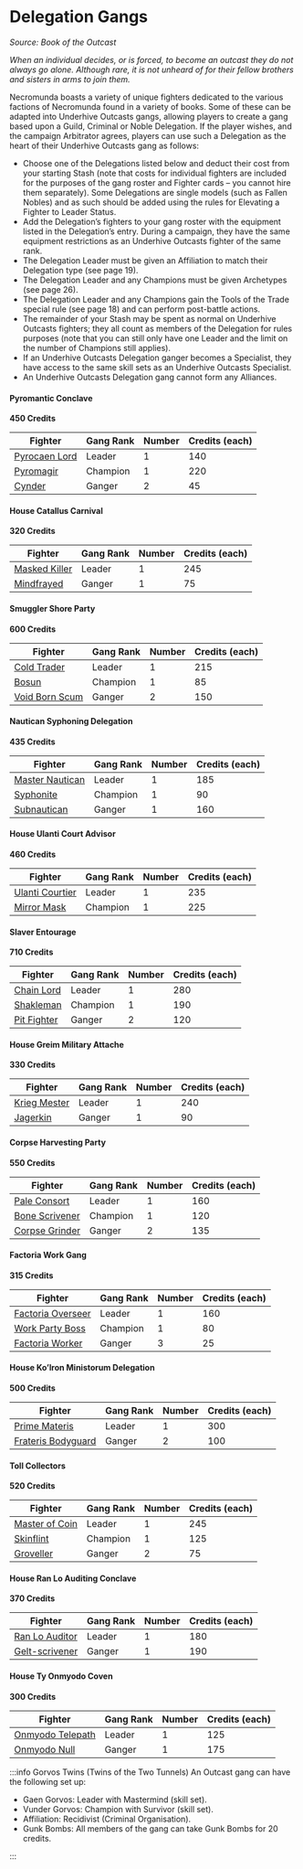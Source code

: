 # Delegation Gangs

_Source: Book of the Outcast_

_When an individual decides, or is forced, to become an outcast they do not always go alone. Although rare, it is not unheard of for their fellow brothers and sisters in arms to join them._

Necromunda boasts a variety of unique fighters dedicated to the various factions of Necromunda found in a variety of books. Some of these can be adapted into Underhive Outcasts gangs, allowing players to create a gang based upon a Guild, Criminal or Noble Delegation. If the player wishes, and the campaign Arbitrator agrees, players can use such a Delegation as the heart of their Underhive Outcasts gang as follows:

- Choose one of the Delegations listed below and deduct their cost from your starting Stash (note that costs for individual fighters are included for the purposes of the gang roster and Fighter cards – you cannot hire them separately). Some Delegations are single models (such as Fallen Nobles) and as such should be added using the rules for Elevating a Fighter to Leader Status.
- Add the Delegation’s fighters to your gang roster with the equipment listed in the Delegation’s entry. During a campaign, they have the same equipment restrictions as an Underhive Outcasts fighter of the same rank.
- The Delegation Leader must be given an Affiliation to match their Delegation type (see page 19).
- The Delegation Leader and any Champions must be given Archetypes (see page 26).
- The Delegation Leader and any Champions gain the Tools of the Trade special rule (see page 18) and can perform post-battle actions.
- The remainder of your Stash may be spent as normal on Underhive Outcasts fighters; they all count as members of the Delegation for rules purposes (note that you can still only have one Leader and the limit on the number of Champions still applies).
- If an Underhive Outcasts Delegation ganger becomes a Specialist, they have access to the same skill sets as an Underhive Outcasts Specialist.
- An Underhive Outcasts Delegation gang cannot form any Alliances.

#### Pyromantic Conclave

**450 Credits**

| Fighter                                                                                                         | Gang Rank | Number | Credits (each) |
| --------------------------------------------------------------------------------------------------------------- | --------- | ------ | -------------- |
| [Pyrocaen Lord](/docs/gangs/gang-additions/alliances/merchant-guilds#1-pyrocaen-lord-leader---guild-procurator) | Leader    | 1      | 140            |
| [Pyromagir](/docs/gangs/gang-additions/alliances/merchant-guilds#1-pyromagir-champion---guild-factotum)         | Champion  | 1      | 220            |
| [Cynder](/docs/gangs/gang-additions/alliances/merchant-guilds#2-cynders-gangers---bodyguard)                    | Ganger    | 2      | 45             |

#### House Catallus Carnival

**320 Credits**

| Fighter                                                                                   | Gang Rank | Number | Credits (each) |
| ----------------------------------------------------------------------------------------- | --------- | ------ | -------------- |
| [Masked Killer](/docs/gangs/gang-additions/alliances/noble-houses#1-masked-killer-leader) | Leader    | 1      | 245            |
| [Mindfrayed](/docs/gangs/gang-additions/alliances/noble-houses#1-mindfrayed-ganger)       | Ganger    | 1      | 75             |

#### Smuggler Shore Party

**600 Credits**

| Fighter                                                                                               | Gang Rank | Number | Credits (each) |
| ----------------------------------------------------------------------------------------------------- | --------- | ------ | -------------- |
| [Cold Trader](/docs/gangs/gang-additions/alliances/criminals#1-cold-trader-leader)                    | Leader    | 1      | 215            |
| [Bosun](/docs/gangs/gang-additions/alliances/criminals#1-bosun-champion)                              | Champion  | 1      | 85             |
| [Void Born Scum](/docs/gangs/gang-additions/alliances/criminals#2-void-born-scum-gangers---bodyguard) | Ganger    | 2      | 150            |

#### Nautican Syphoning Delegation

**435 Credits**

| Fighter                                                                                                             | Gang Rank | Number | Credits (each) |
| ------------------------------------------------------------------------------------------------------------------- | --------- | ------ | -------------- |
| [Master Nautican](/docs/gangs/gang-additions/alliances/merchant-guilds#1-master-nautican-leader---guild-procurator) | Leader    | 1      | 185            |
| [Syphonite](/docs/gangs/gang-additions/alliances/merchant-guilds#1-syphonite-champion---guild-factotum)             | Champion  | 1      | 90             |
| [Subnautican](/docs/gangs/gang-additions/alliances/merchant-guilds#1-subnautican-gangers---bodyguard)               | Ganger    | 1      | 160            |

#### House Ulanti Court Advisor

**460 Credits**

| Fighter                                                                                 | Gang Rank | Number | Credits (each) |
| --------------------------------------------------------------------------------------- | --------- | ------ | -------------- |
| [Ulanti Courtier](/docs/gangs/gang-additions/alliances/noble-houses#1-courtier-leader)  | Leader    | 1      | 235            |
| [Mirror Mask](/docs/gangs/gang-additions/alliances/noble-houses#1-mirror-mask-champion) | Champion  | 1      | 225            |

#### Slaver Entourage

**710 Credits**

| Fighter                                                                                                   | Gang Rank | Number | Credits (each) |
| --------------------------------------------------------------------------------------------------------- | --------- | ------ | -------------- |
| [Chain Lord](/docs/gangs/gang-additions/alliances/merchant-guilds#1-chain-lord-leader---guild-procurator) | Leader    | 1      | 280            |
| [Shakleman](/docs/gangs/gang-additions/alliances/merchant-guilds#1-shakleman-champion---guild-factotum)   | Champion  | 1      | 190            |
| [Pit Fighter](/docs/gangs/gang-additions/alliances/merchant-guilds#2-pit-fighters-gangers---bodyguard)    | Ganger    | 2      | 120            |

#### House Greim Military Attache

**330 Credits**

| Fighter                                                                                 | Gang Rank | Number | Credits (each) |
| --------------------------------------------------------------------------------------- | --------- | ------ | -------------- |
| [Krieg Mester](/docs/gangs/gang-additions/alliances/noble-houses#1-krieg-master-leader) | Leader    | 1      | 240            |
| [Jagerkin](/docs/gangs/gang-additions/alliances/noble-houses#1-jagerkin-ganger)         | Ganger    | 1      | 90             |

#### Corpse Harvesting Party

**550 Credits**

| Fighter                                                                                                           | Gang Rank | Number | Credits (each) |
| ----------------------------------------------------------------------------------------------------------------- | --------- | ------ | -------------- |
| [Pale Consort](/docs/gangs/gang-additions/alliances/merchant-guilds#1-pale-consort-leader---guild-procurator)     | Leader    | 1      | 160            |
| [Bone Scrivener](/docs/gangs/gang-additions/alliances/merchant-guilds#1-bone-scrivener-champion---guild-factotum) | Champion  | 1      | 120            |
| [Corpse Grinder](/docs/gangs/gang-additions/alliances/merchant-guilds#2-corpse-grinders-gangers---bodyguard)      | Ganger    | 2      | 135            |

#### Factoria Work Gang

**315 Credits**

| Fighter                                                                                                  | Gang Rank | Number | Credits (each) |
| -------------------------------------------------------------------------------------------------------- | --------- | ------ | -------------- |
| [Factoria Overseer](/docs/gangs/gang-additions/alliances/criminals#1-factoria-overseer-leader)           | Leader    | 1      | 160            |
| [Work Party Boss](/docs/gangs/gang-additions/alliances/criminals#1-work-party-boss-champion)             | Champion  | 1      | 80             |
| [Factoria Worker](/docs/gangs/gang-additions/alliances/criminals#3-factoria-workers-gangers---bodyguard) | Ganger    | 3      | 25             |

#### House Ko’Iron Ministorum Delegation

**500 Credits**

| Fighter                                                                                                | Gang Rank | Number | Credits (each) |
| ------------------------------------------------------------------------------------------------------ | --------- | ------ | -------------- |
| [Prime Materis](/docs/gangs/gang-additions/alliances/noble-houses#prima-materis-leader)                | Leader    | 1      | 300            |
| [Frateris Bodyguard](/docs/gangs/gang-additions/alliances/noble-houses#2-frateris-gangers---bodyguard) | Ganger    | 2      | 100            |

#### Toll Collectors

**520 Credits**

| Fighter                                                                                                           | Gang Rank | Number | Credits (each) |
| ----------------------------------------------------------------------------------------------------------------- | --------- | ------ | -------------- |
| [Master of Coin](/docs/gangs/gang-additions/alliances/merchant-guilds#1-master-of-coin-leader---guild-procurator) | Leader    | 1      | 245            |
| [Skinflint](/docs/gangs/gang-additions/alliances/merchant-guilds#1-skinflint-champion---guild-factotum)           | Champion  | 1      | 125            |
| [Groveller](/docs/gangs/gang-additions/alliances/merchant-guilds#2-grovellers-gangers---bodyguard)                | Ganger    | 2      | 75             |

#### House Ran Lo Auditing Conclave

**370 Credits**

| Fighter                                                                                     | Gang Rank | Number | Credits (each) |
| ------------------------------------------------------------------------------------------- | --------- | ------ | -------------- |
| [Ran Lo Auditor](/docs/gangs/gang-additions/alliances/noble-houses#1-auditor-leader)        | Leader    | 1      | 180            |
| [Gelt-scrivener](/docs/gangs/gang-additions/alliances/noble-houses#1-gelt-scrivener-ganger) | Ganger    | 1      | 190            |

#### House Ty Onmyodo Coven

**300 Credits**

| Fighter                                                                                         | Gang Rank | Number | Credits (each) |
| ----------------------------------------------------------------------------------------------- | --------- | ------ | -------------- |
| [Onmyodo Telepath](/docs/gangs/gang-additions/alliances/noble-houses#1-onmyodo-telepath-leader) | Leader    | 1      | 125            |
| [Onmyodo Null](/docs/gangs/gang-additions/alliances/noble-houses#1-onmyodo-null-ganger)         | Ganger    | 1      | 175            |

:::info Gorvos Twins (Twins of the Two Tunnels)
An Outcast gang can have the following set up:

- Gaen Gorvos: Leader with Mastermind (skill set).
- Vunder Gorvos: Champion with Survivor (skill set).
- Affiliation: Recidivist (Criminal Organisation).
- Gunk Bombs: All members of the gang can take Gunk Bombs for 20 credits.

:::
